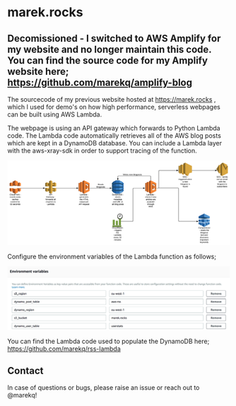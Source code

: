 marek.rocks
===========

## Decomissioned - I switched to AWS Amplify for my website and no longer maintain this code. You can find the source code for my Amplify website here; https://github.com/marekq/amplify-blog ##


The sourcecode of my previous website hosted at https://marek.rocks , which I used for demo's on how high performance, serverless webpages can be built using AWS Lambda.  

The webpage is using an API gateway which forwards to Python Lambda code. The Lambda code automatically retrieves all of the AWS blog posts which are kept in a DynamoDB database. You can include a Lambda layer with the aws-xray-sdk in order to support tracing of the function. 
 

![alt tag](https://raw.githubusercontent.com/marekq/marek.rocks/master/docs/1.png)


Configure the environment variables of the Lambda function as follows;

![alt tag](https://raw.githubusercontent.com/marekq/marek.rocks/master/docs/2.png)


You can find the Lambda code used to populate the DynamoDB here; https://github.com/marekq/rss-lambda


Contact
-------

In case of questions or bugs, please raise an issue or reach out to @marekq!
